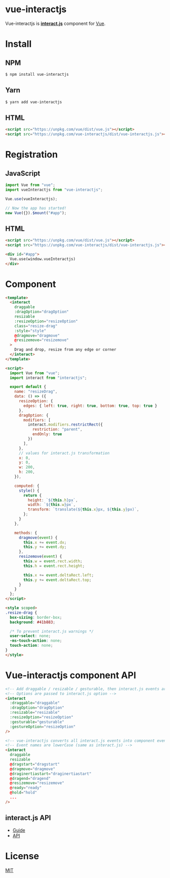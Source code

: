 # vue-interactjs

Vue-interactjs is **[interact.js](https://interactjs.io/)** component for [Vue](http://vuejs.org).

# Install

## NPM

```sh
$ npm install vue-interactjs
```

## Yarn

```sh
$ yarn add vue-interactjs
```

## HTML

```html
<script src="https://unpkg.com/vue/dist/vue.js"></script>
<script src="https://unpkg.com/vue-interactjs/dist/vue-interactjs.js"></script>
```

# Registration

## JavaScript

```javascript
import Vue from "vue";
import vueInteractjs from "vue-interactjs";

Vue.use(vueInteractjs);

// Now the app has started!
new Vue({}).$mount("#app");
```

## HTML

```html
<script src="https://unpkg.com/vue/dist/vue.js"></script>
<script src="https://unpkg.com/vue-interactjs/dist/vue-interactjs.js"></script>

<div id="#app">
  Vue.use(window.vueInteractjs)
</div>
```

# Component

```html
<template>
  <interact
    draggable
    :dragOption="dragOption"
    resizable
    :resizeOption="resizeOption"
    class="resize-drag"
    :style="style"
    @dragmove="dragmove"
    @resizemove="resizemove"
  >
    Drag and drop, resize from any edge or corner
  </interact>
</template>

<script>
  import Vue from "vue";
  import interact from "interactjs";

  export default {
    name: "resizeDrag",
    data: () => ({
      resizeOption: {
        edges: { left: true, right: true, bottom: true, top: true }
      },
      dragOption: {
        modifiers: [
          interact.modifiers.restrictRect({
            restriction: "parent",
            endOnly: true
          })
        ],
      },
      // values for interact.js transformation
      x: 0,
      y: 0,
      w: 200,
      h: 200,
    }),

    computed: {
      style() {
        return {
          height: `${this.h}px`,
          width: `${this.w}px`,
          transform: `translate(${this.x}px, ${this.y}px)`,
        };
      }
    },

    methods: {
      dragmove(event) {
        this.x += event.dx;
        this.y += event.dy;
      },
      resizemove(event) {
        this.w = event.rect.width;
        this.h = event.rect.height;

        this.x += event.deltaRect.left;
        this.y += event.deltaRect.top;
      }
    }
  };
</script>

<style scoped>
.resize-drag {
  box-sizing: border-box;
  background: #41b883;

  /* To prevent interact.js warnings */
  user-select: none;
  -ms-touch-action: none;
  touch-action: none;
}
</style>
```

# Vue-interactjs component API

```html
<!-- Add draggable / resizable / gesturable, then interact.js events are enabled -->
<!-- Options are passed to interact.js option -->
<interact
  :draggable="draggable"
  :dragOption="dragOption"
  :resizable="resizable"
  :resizeOption="resizeOption"
  :gesturable="gesturable"
  :gestureOption="resizeOption"
/>
```

```html
<!-- vue-interactjs converts all interact.js events into component events, e.g.: -->
<!-- Event names are lowerCase (same as interact.js) -->
<interact
  draggable
  resizable
  @dragstart="dragstart"
  @dragmove="dragmove"
  @draginertiastart="draginertiastart"
  @dragend="dragend"
  @resizemove="resizemove"
  @ready="ready"
  @hold="hold"
  ...
/>
```

## interact.js API

- [Guide](https://interactjs.io/docs/)
- [API](https://interactjs.io/docs/api/Interactable.html)

# License

[MIT](https://github.com/yoroshikudozo/vue-interactjs/blob/master/LICENSE)

